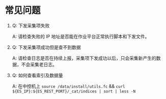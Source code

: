 # 常见问题 

1. Q: 下发采集项失败

   A: 请检查失败的 IP 地址是否能在作业平台正常执行脚本和下发文件。

2. Q: 下发采集项成功但是查不到数据

   A: 请检查日志是否在持续上报，采集项下发成功以后，只会采集新产生的数据，不会采集老日志。

3. Q: 如何查看索引及数据量

   A: 在中控机上 `source /data/install/utils.fc` && `curl ${ES_IP}:${ES_REST_PORT}/_cat/indices | sort | less -N`
